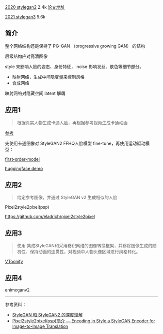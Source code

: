 

[2020 stylegan2](https://github.com/rosinality/stylegan2-pytorch) 2.4k [论文地址](https://arxiv.org/abs/1912.04958)

[2021 stylegan3](https://github.com/NVlabs/stylegan3) 5.6k


## 简介

整个网络结构还是保持了 PG-GAN （progressive growing GAN） 的结构

层级结构应对高清图像

style 来影响人脸的姿态、身份特征， noise 影响发丝、肤色等细节部分。

- 映射网络，生成中间隐变量来控制风格
- 合成网络

映射网络对隐藏空间 latent 解耦



## 应用1

>根据真实人物生成卡通人脸，再根据参考视频生成卡通动画

[参考](https://mp.weixin.qq.com/s?__biz=Mzg4NDQwNTI0OQ==&mid=2247522747&idx=1&sn=e7a75e897db57fc58a25f79679a849c3&source=41#wechat_redirect)

先使用卡通图像对 StyleGAN2 FFHQ人脸模型 fine-tune，再使用运动驱动模型：


[first-order-model](https://github.com/AliaksandrSiarohin/first-order-model/tree/master)

[huggingface demo](https://huggingface.co/spaces/abhishek/first-order-motion-model)


## 应用2

> 给定参考图像，并通过 StyleGAN v2 生成相似的人脸

Pixel2style2pixel(psp) 

https://github.com/eladrich/pixel2style2pixel


## 应用3

>使用 集成StyleGAN和采用卷积网络的图像转换框架，并移除图像生成的随机性、保持动画的连贯性，对视频中人物头像区域进行风格转化。

[VToonify](https://github.com/williamyang1991/VToonify)

## 应用4

animeganv2


----------------

参考资料：
- [StyleGAN 和 StyleGAN2 的深度理解](https://zhuanlan.zhihu.com/p/263554045)
- [Pixel2style2pixel(psp)簡介 — Encoding in Style a StyleGAN Encoder for Image-to-Image Translation](https://xiaosean5408.medium.com/pixel2style2pixel-psp-%E7%B0%A1%E4%BB%8B-encoding-in-style-a-stylegan-encoder-for-image-to-image-translation-7d2c9f2741d2)